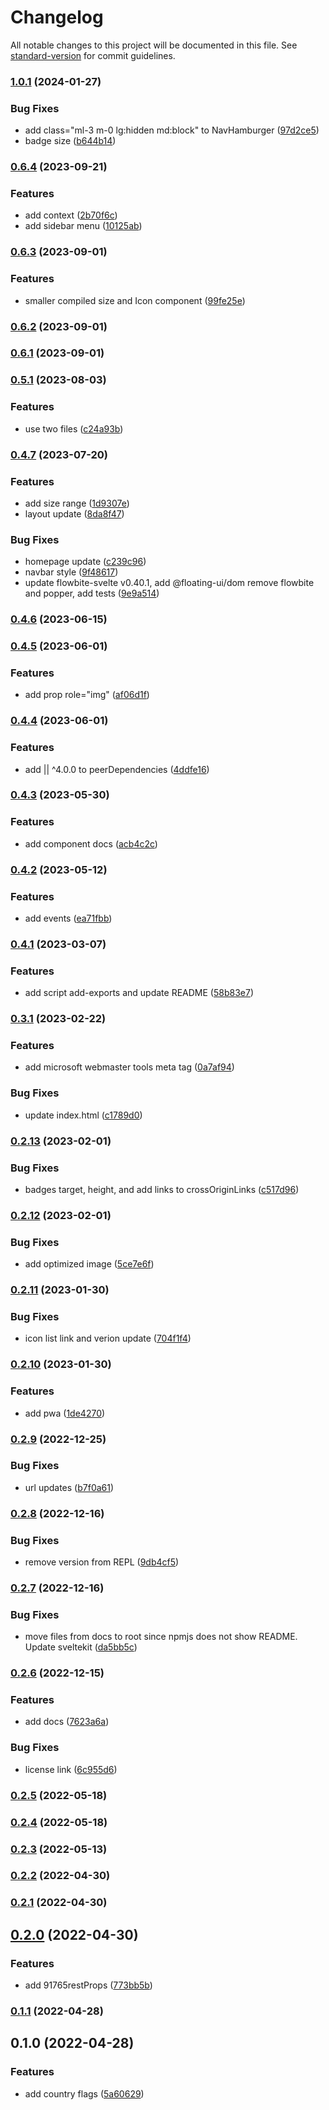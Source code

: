 # Changelog

All notable changes to this project will be documented in this file. See [standard-version](https://github.com/conventional-changelog/standard-version) for commit guidelines.

### [1.0.1](https://github.com/shinokada/svelte-flags/compare/v0.6.4...v1.0.1) (2024-01-27)

### Bug Fixes

- add class="ml-3 m-0 lg:hidden md:block" to NavHamburger ([97d2ce5](https://github.com/shinokada/svelte-flags/commit/97d2ce56d4595c1a9998b197e9be2e2f5d1dcc34))
- badge size ([b644b14](https://github.com/shinokada/svelte-flags/commit/b644b1424665ef96fb46425e8f6b4353c83a80e1))

### [0.6.4](https://github.com/shinokada/svelte-flags/compare/v0.6.3...v0.6.4) (2023-09-21)

### Features

- add context ([2b70f6c](https://github.com/shinokada/svelte-flags/commit/2b70f6c73712cced522248e18ef711a75940ff9c))
- add sidebar menu ([10125ab](https://github.com/shinokada/svelte-flags/commit/10125ab7f468e0bfde2bca48e6c145832c8fab1b))

### [0.6.3](https://github.com/shinokada/svelte-flags/compare/v0.6.2...v0.6.3) (2023-09-01)

### Features

- smaller compiled size and Icon component ([99fe25e](https://github.com/shinokada/svelte-flags/commit/99fe25e881813174a1bfae0272a34732b78a0cbe))

### [0.6.2](https://github.com/shinokada/svelte-flags/compare/v0.6.1...v0.6.2) (2023-09-01)

### [0.6.1](https://github.com/shinokada/svelte-flags/compare/v0.5.1...v0.6.1) (2023-09-01)

### [0.5.1](https://github.com/shinokada/svelte-flags/compare/v0.4.7...v0.5.1) (2023-08-03)

### Features

- use two files ([c24a93b](https://github.com/shinokada/svelte-flags/commit/c24a93b04bab54337f44e92cde5e37afccadc70d))

### [0.4.7](https://github.com/shinokada/svelte-flags/compare/v0.4.6...v0.4.7) (2023-07-20)

### Features

- add size range ([1d9307e](https://github.com/shinokada/svelte-flags/commit/1d9307eb4990a01aca35b4702f929e134393da75))
- layout update ([8da8f47](https://github.com/shinokada/svelte-flags/commit/8da8f4713523a9ece0f4ae70ff6cdbebba54d648))

### Bug Fixes

- homepage update ([c239c96](https://github.com/shinokada/svelte-flags/commit/c239c96bcd6b22540361708be1e4e306d2a790fc))
- navbar style ([9f48617](https://github.com/shinokada/svelte-flags/commit/9f486172d8ab5fedec51e0444092d9c6d62ae6d2))
- update flowbite-svelte v0.40.1, add @floating-ui/dom remove flowbite and popper, add tests ([9e9a514](https://github.com/shinokada/svelte-flags/commit/9e9a514940a320de1df6a21984f4eb84a9e998c3))

### [0.4.6](https://github.com/shinokada/svelte-flags/compare/v0.4.5...v0.4.6) (2023-06-15)

### [0.4.5](https://github.com/shinokada/svelte-flags/compare/v0.4.4...v0.4.5) (2023-06-01)

### Features

- add prop role="img" ([af06d1f](https://github.com/shinokada/svelte-flags/commit/af06d1f705949db275a6284f61a49a220d08304f))

### [0.4.4](https://github.com/shinokada/svelte-flags/compare/v0.4.3...v0.4.4) (2023-06-01)

### Features

- add || ^4.0.0 to peerDependencies ([4ddfe16](https://github.com/shinokada/svelte-flags/commit/4ddfe16382a8ee0bd6a4684fa4b8497aba7bb2d5))

### [0.4.3](https://github.com/shinokada/svelte-flags/compare/v0.4.2...v0.4.3) (2023-05-30)

### Features

- add component docs ([acb4c2c](https://github.com/shinokada/svelte-flags/commit/acb4c2cb7bc933b987baeca1ce69262c0b7e604a))

### [0.4.2](https://github.com/shinokada/svelte-flags/compare/v0.4.1...v0.4.2) (2023-05-12)

### Features

- add events ([ea71fbb](https://github.com/shinokada/svelte-flags/commit/ea71fbbfd556e470d2aaa1861e7020c6a800164c))

### [0.4.1](https://github.com/shinokada/svelte-flags/compare/v0.3.1...v0.4.1) (2023-03-07)

### Features

- add script add-exports and update README ([58b83e7](https://github.com/shinokada/svelte-flags/commit/58b83e7069ba18b4b9021a0381e6e0145fd4d999))

### [0.3.1](https://github.com/shinokada/svelte-flags/compare/v0.2.13...v0.3.1) (2023-02-22)

### Features

- add microsoft webmaster tools meta tag ([0a7af94](https://github.com/shinokada/svelte-flags/commit/0a7af945fe0cece4deb3ab2411d586eb9da44e7a))

### Bug Fixes

- update index.html ([c1789d0](https://github.com/shinokada/svelte-flags/commit/c1789d0cc68d6aff42dfe064fd868e62003276bb))

### [0.2.13](https://github.com/shinokada/svelte-flags/compare/v0.2.12...v0.2.13) (2023-02-01)

### Bug Fixes

- badges target, height, and add links to crossOriginLinks ([c517d96](https://github.com/shinokada/svelte-flags/commit/c517d966922576d5952d22b5f32d6df91730cc90))

### [0.2.12](https://github.com/shinokada/svelte-flags/compare/v0.2.11...v0.2.12) (2023-02-01)

### Bug Fixes

- add optimized image ([5ce7e6f](https://github.com/shinokada/svelte-flags/commit/5ce7e6f32eedc81df1b70b4d0382ca7379f59ac8))

### [0.2.11](https://github.com/shinokada/svelte-flags/compare/v0.2.10...v0.2.11) (2023-01-30)

### Bug Fixes

- icon list link and verion update ([704f1f4](https://github.com/shinokada/svelte-flags/commit/704f1f4a6f731f818be6d23c3a4bca22bd07a7e2))

### [0.2.10](https://github.com/shinokada/svelte-flags/compare/v0.2.9...v0.2.10) (2023-01-30)

### Features

- add pwa ([1de4270](https://github.com/shinokada/svelte-flags/commit/1de42702f6d7438a5347f4e77ae03dbd20f5e93e))

### [0.2.9](https://github.com/shinokada/svelte-flags/compare/v0.2.8...v0.2.9) (2022-12-25)

### Bug Fixes

- url updates ([b7f0a61](https://github.com/shinokada/svelte-flags/commit/b7f0a61649953489c744aaee1f3b20c19182a93e))

### [0.2.8](https://github.com/shinokada/svelte-flags/compare/v0.2.7...v0.2.8) (2022-12-16)

### Bug Fixes

- remove version from REPL ([9db4cf5](https://github.com/shinokada/svelte-flags/commit/9db4cf5c6b998493bf21960084e8f8ab63f7c9f1))

### [0.2.7](https://github.com/shinokada/svelte-flags/compare/v0.2.6...v0.2.7) (2022-12-16)

### Bug Fixes

- move files from docs to root since npmjs does not show README. Update sveltekit ([da5bb5c](https://github.com/shinokada/svelte-flags/commit/da5bb5c1c616da9b18dd5f1a5bd324500012436f))

### [0.2.6](https://github.com/shinokada/svelte-flags/compare/v0.2.5...v0.2.6) (2022-12-15)

### Features

- add docs ([7623a6a](https://github.com/shinokada/svelte-flags/commit/7623a6a770faac2d07772a16b4dfaf04df1cc67e))

### Bug Fixes

- license link ([6c955d6](https://github.com/shinokada/svelte-flags/commit/6c955d64b0c3e371fecdd95e05e1fd923690a369))

### [0.2.5](https://github.com/shinokada/svelte-flags/compare/v0.2.4...v0.2.5) (2022-05-18)

### [0.2.4](https://github.com/shinokada/svelte-flags/compare/v0.2.3...v0.2.4) (2022-05-18)

### [0.2.3](https://github.com/shinokada/svelte-flags/compare/v0.2.2...v0.2.3) (2022-05-13)

### [0.2.2](https://github.com/shinokada/svelte-flags/compare/v0.2.1...v0.2.2) (2022-04-30)

### [0.2.1](https://github.com/shinokada/svelte-flags/compare/v0.2.0...v0.2.1) (2022-04-30)

## [0.2.0](https://github.com/shinokada/svelte-flags/compare/v0.1.1...v0.2.0) (2022-04-30)

### Features

- add 91765restProps ([773bb5b](https://github.com/shinokada/svelte-flags/commit/773bb5bcbf5ff77edc7a2d3872129c577ffc3852))

### [0.1.1](https://github.com/shinokada/svelte-flags/compare/v0.1.0...v0.1.1) (2022-04-28)

## 0.1.0 (2022-04-28)

### Features

- add country flags ([5a60629](https://github.com/shinokada/svelte-flags/commit/5a60629b6809a6d95634fba9acc18a2749753227))

